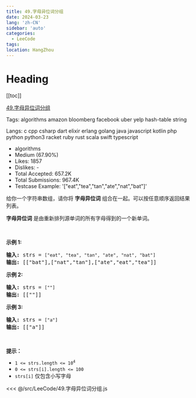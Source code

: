 ```yaml
---
title: 49.字母异位词分组
date: 2024-03-23
lang: 'zh-CN'
sidebar: 'auto'
categories:
  - LeeCode
tags:
location: HangZhou
---
```


# Heading

[[toc]]

[49.字母异位词分组](https://leetcode.cn/problems/group-anagrams/description/)

Tags: algorithms amazon bloomberg facebook uber yelp hash-table string

Langs: c cpp csharp dart elixir erlang golang java javascript kotlin php python python3 racket ruby rust scala swift typescript

- algorithms
- Medium (67.90%)
- Likes: 1857
- Dislikes: -
- Total Accepted: 657.2K
- Total Submissions: 967.4K
- Testcase Example: '["eat","tea","tan","ate","nat","bat"]'

<p>给你一个字符串数组，请你将 <strong>字母异位词</strong> 组合在一起。可以按任意顺序返回结果列表。</p>

<p><strong>字母异位词</strong> 是由重新排列源单词的所有字母得到的一个新单词。</p>

<p>&nbsp;</p>

<p><strong>示例 1:</strong></p>

<pre>
<strong>输入:</strong> strs = <code>["eat", "tea", "tan", "ate", "nat", "bat"]</code>
<strong>输出: </strong>[["bat"],["nat","tan"],["ate","eat","tea"]]</pre>

<p><strong>示例 2:</strong></p>

<pre>
<strong>输入:</strong> strs = <code>[""]</code>
<strong>输出: </strong>[[""]]
</pre>

<p><strong>示例 3:</strong></p>

<pre>
<strong>输入:</strong> strs = <code>["a"]</code>
<strong>输出: </strong>[["a"]]</pre>

<p>&nbsp;</p>

<p><strong>提示：</strong></p>

<ul>
	<li><code>1 &lt;= strs.length &lt;= 10<sup>4</sup></code></li>
	<li><code>0 &lt;= strs[i].length &lt;= 100</code></li>
	<li><code>strs[i]</code>&nbsp;仅包含小写字母</li>
</ul>

<<< @/src/LeeCode/49.字母异位词分组.js
